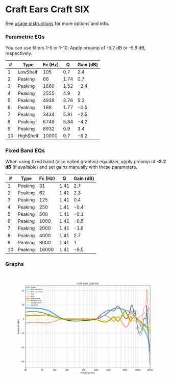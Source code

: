 # Craft Ears Craft SIX
See [usage instructions](https://github.com/jaakkopasanen/AutoEq#usage) for more options and info.

### Parametric EQs
You can use filters 1-5 or 1-10. Apply preamp of -5.2 dB or -5.8 dB, respectively.

|   # | Type      |   Fc (Hz) |    Q |   Gain (dB) |
|-----|-----------|-----------|------|-------------|
|   1 | LowShelf  |       105 | 0.7  |         2.4 |
|   2 | Peaking   |        66 | 1.74 |         0.7 |
|   3 | Peaking   |      1660 | 1.52 |        -2.4 |
|   4 | Peaking   |      2555 | 4.9  |         2   |
|   5 | Peaking   |      4939 | 3.76 |         5.2 |
|   6 | Peaking   |       188 | 1.77 |        -0.5 |
|   7 | Peaking   |      3434 | 5.91 |        -2.5 |
|   8 | Peaking   |      6749 | 5.84 |        -4.2 |
|   9 | Peaking   |      8932 | 0.9  |         3.4 |
|  10 | HighShelf |     10000 | 0.7  |        -6.2 |

### Fixed Band EQs
When using fixed band (also called graphic) equalizer, apply preamp of **-3.2 dB** (if available) and set gains manually with these parameters.

|   # | Type    |   Fc (Hz) |    Q |   Gain (dB) |
|-----|---------|-----------|------|-------------|
|   1 | Peaking |        31 | 1.41 |         2.7 |
|   2 | Peaking |        62 | 1.41 |         2.3 |
|   3 | Peaking |       125 | 1.41 |         0.4 |
|   4 | Peaking |       250 | 1.41 |        -0.4 |
|   5 | Peaking |       500 | 1.41 |        -0.1 |
|   6 | Peaking |      1000 | 1.41 |        -0.5 |
|   7 | Peaking |      2000 | 1.41 |        -1.8 |
|   8 | Peaking |      4000 | 1.41 |         2.7 |
|   9 | Peaking |      8000 | 1.41 |         1   |
|  10 | Peaking |     16000 | 1.41 |        -9.5 |

### Graphs
![](./Craft%20Ears%20Craft%20SIX.png)
